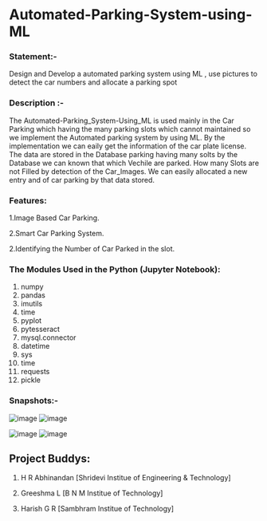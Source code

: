# Automated-Parking-System-using-ML

### Statement:-

 Design and Develop a automated parking system using ML , use pictures to detect the car numbers and allocate a parking spot 

 ### Description :-

  The Automated-Parking_System-Using_ML is used mainly in the Car Parking which having the many parking slots which cannot maintained so we implement the Automated parking system by using ML. 
  By the implementation we can eaily get the information of the car plate license. The data are stored in the Database parking having many 
  solts by the Database we can known that which Vechile are parked.
  How many Slots are not Filled by detection of the Car_Images. We can easily allocated a new entry and of car parking by that data stored. 

### Features:

1.Image Based Car Parking.

2.Smart Car Parking System.

2.Identifying the  Number of Car Parked in the slot.

### The Modules Used in the Python (Jupyter Notebook):

1. numpy
2. pandas
3. imutils
4. time
5. pyplot
6. pytesseract
7. mysql.connector
8. datetime
9. sys
10. time
11. requests
12. pickle



### Snapshots:-


![image](https://user-images.githubusercontent.com/67750128/193599355-74b26b5f-19c3-4b62-aa47-f0874e13c85d.png)
   ![image](https://user-images.githubusercontent.com/67750128/193599214-e9015773-85db-45da-8f8b-1239e226ee75.png)

![image](https://user-images.githubusercontent.com/67750128/193599251-ab2091fa-91db-460b-a664-6132ce5fef14.png)
    ![image](https://user-images.githubusercontent.com/67750128/193599273-f5498dae-1a0b-47de-a3f2-602bbfc09d96.png)

## Project Buddys: 

 1. H R Abhinandan [Shridevi Institue of Engineering & Technology]
 
 2. Greeshma L [B N M Institue of Technology]
 
 3. Harish G R [Sambhram Institue of Technology]



